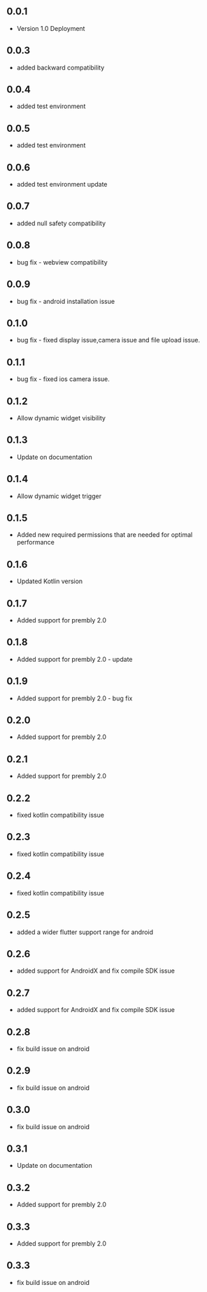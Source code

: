 ## 0.0.1

* Version 1.0 Deployment

## 0.0.3

* added backward compatibility


## 0.0.4

* added test environment

## 0.0.5

* added test environment

## 0.0.6

* added test environment update


## 0.0.7

* added null safety compatibility

## 0.0.8

* bug fix - webview compatibility

## 0.0.9

* bug fix - android installation issue

## 0.1.0

* bug fix - fixed display issue,camera issue and file upload issue.


## 0.1.1

* bug fix - fixed ios camera issue.


## 0.1.2

* Allow dynamic widget visibility

## 0.1.3

* Update on documentation

## 0.1.4

* Allow dynamic widget trigger

## 0.1.5

* Added new required permissions that are needed for optimal performance

## 0.1.6

* Updated Kotlin version

## 0.1.7

* Added support for prembly 2.0

## 0.1.8

* Added support for prembly 2.0 - update

## 0.1.9

* Added support for prembly 2.0 - bug fix

## 0.2.0

* Added support for prembly 2.0

## 0.2.1

* Added support for prembly 2.0

## 0.2.2

* fixed kotlin compatibility issue


## 0.2.3

* fixed kotlin compatibility issue

## 0.2.4

* fixed kotlin compatibility issue


## 0.2.5

* added a wider flutter support range for android


## 0.2.6

* added support for AndroidX and fix compile SDK issue

## 0.2.7

* added support for AndroidX and fix compile SDK issue


## 0.2.8

* fix build issue on android

## 0.2.9

* fix build issue on android

## 0.3.0

* fix build issue on android

## 0.3.1

* Update on documentation

## 0.3.2

* Added support for prembly 2.0

## 0.3.3

* Added support for prembly 2.0

## 0.3.3

* fix build issue on android